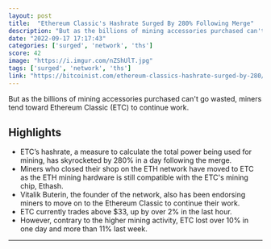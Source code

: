 ```yaml
---
layout: post
title:  "Ethereum Classic's Hashrate Surged By 280% Following Merge"
description: "But as the billions of mining accessories purchased can't go wasted, miners tend toward Ethereum Classic (ETC) to continue work."
date: "2022-09-17 17:17:43"
categories: ['surged', 'network', 'ths']
score: 42
image: "https://i.imgur.com/nZShUlT.jpg"
tags: ['surged', 'network', 'ths']
link: "https://bitcoinist.com/ethereum-classics-hashrate-surged-by-280/"
---
```


But as the billions of mining accessories purchased can't go wasted, miners tend toward Ethereum Classic (ETC) to continue work.

## Highlights

- ETC’s hashrate, a measure to calculate the total power being used for mining, has skyrocketed by 280% in a day following the merge.
- Miners who closed their shop on the ETH network have moved to ETC as the ETH mining hardware is still compatible with the ETC's mining chip, Ethash.
- Vitalik Buterin, the founder of the network, also has been endorsing miners to move on to the Ethereum Classic to continue their work.
- ETC currently trades above $33, up by over 2% in the last hour.
- However, contrary to the higher mining activity, ETC lost over 10% in one day and more than 11% last week.

---
